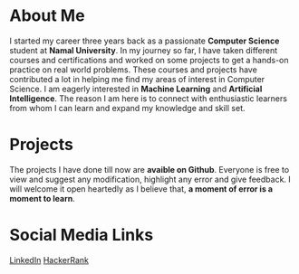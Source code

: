 # About Me
I started my career three years back as a passionate **Computer Science** student at **Namal University**. In my journey so far, I have taken different courses and certifications and worked on some projects to get a hands-on practice on real world problems. These courses and projects have contributed a lot in helping me find my areas of interest in Computer Science. I am eagerly interested in **Machine Learning** and **Artificial Intelligence**.  The reason I am here is to connect with enthusiastic learners from whom I can learn and expand my knowledge and skill set.
 
# Projects
The projects I have done till now are **avaible on Github**. Everyone is free to view and suggest any modification, highlight any error and give feedback. I will welcome it open heartedly as I believe that, **a moment of error is a moment to learn**.

# Social Media Links
[LinkedIn](https://www.linkedin.com/in/shamsa-batool-88a200240/)
[HackerRank](https://www.hackerrank.com/shamsabatool08?hr_r=1)
